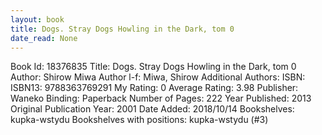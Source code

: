 ```yaml
---
layout: book
title: Dogs. Stray Dogs Howling in the Dark, tom 0
date_read: None
---
```


Book Id: 18376835
Title: Dogs. Stray Dogs Howling in the Dark, tom 0
Author: Shirow Miwa
Author l-f: Miwa, Shirow
Additional Authors: 
ISBN: 
ISBN13: 9788363769291
My Rating: 0
Average Rating: 3.98
Publisher: Waneko
Binding: Paperback
Number of Pages: 222
Year Published: 2013
Original Publication Year: 2001
Date Added: 2018/10/14
Bookshelves: kupka-wstydu
Bookshelves with positions: kupka-wstydu (#3)

